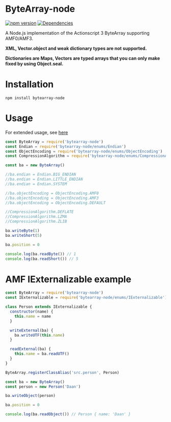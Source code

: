 # ByteArray-node

[![npm version](https://img.shields.io/npm/v/bytearray-node?style=flat-square)](https://www.npmjs.com/package/bytearray-node)
[![Dependencies](https://img.shields.io/david/Zaseth/bytearray-node)](https://www.npmjs.com/package/bytearray-node?activeTab=dependencies)

A Node.js implementation of the Actionscript 3 ByteArray supporting AMF0/AMF3.

**XML, Vector.object and weak dictionary types are not supported.**

**Dictionaries are Maps, Vectors are typed arrays that you can only make fixed by using Object.seal.**

# Installation

`npm install bytearray-node`

# Usage

For extended usage, see [here](https://github.com/Zaseth/bytearray-node/tree/master/test)

```javascript
const ByteArray = require('bytearray-node')
const Endian = require('bytearray-node/enums/Endian')
const ObjectEncoding = require('bytearray-node/enums/ObjectEncoding')
const CompressionAlgorithm = require('bytearray-node/enums/CompressionAlgorithm')

const ba = new ByteArray()

//ba.endian = Endian.BIG_ENDIAN
//ba.endian = Endian.LITTLE_ENDIAN
//ba.endian = Endian.SYSTEM

//ba.objectEncoding = ObjectEncoding.AMF0
//ba.objectEncoding = ObjectEncoding.AMF3
//ba.objectEncoding = ObjectEncoding.DEFAULT

//CompressionAlgorithm.DEFLATE
//CompressionAlgorithm.LZMA
//CompressionAlgorithm.ZLIB

ba.writeByte(1)
ba.writeShort(5)

ba.position = 0

console.log(ba.readByte()) // 1
console.log(ba.readShort()) // 5
```

# AMF IExternalizable example

```javascript
const ByteArray = require('bytearray-node')
const IExternalizable = require('bytearray-node/enums/IExternalizable')

class Person extends IExternalizable {
  constructor(name) {
    this.name = name
  }

  writeExternal(ba) {
    ba.writeUTF(this.name)
  }

  readExternal(ba) {
    this.name = ba.readUTF()
  }
}

ByteArray.registerClassAlias('src.person', Person)

const ba = new ByteArray()
const person = new Person('Daan')

ba.writeObject(person)

ba.position = 0

console.log(ba.readObject()) // Person { name: 'Daan' }
```
